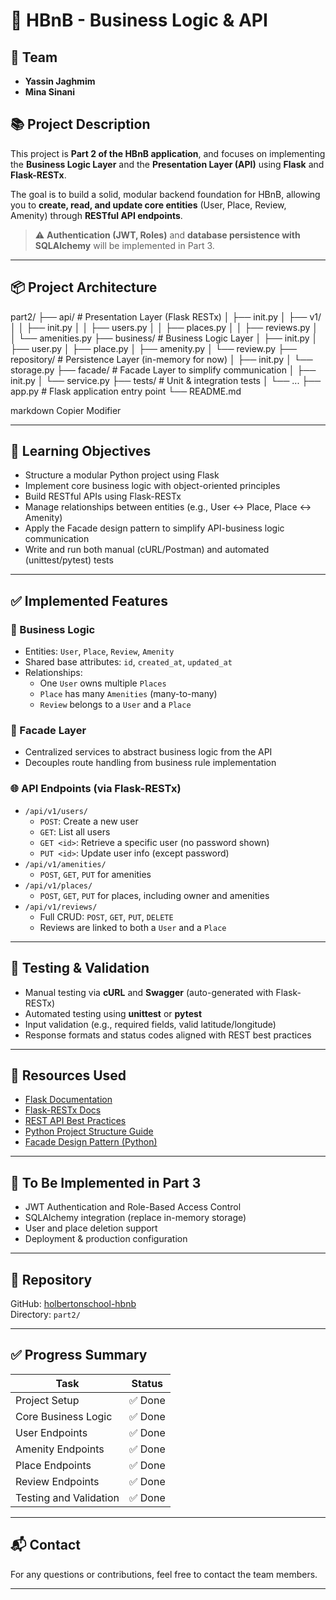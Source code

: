 







# 🏨 HBnB - Business Logic & API

## 👥 Team
- **Yassin Jaghmim**
- **Mina Sinani**

## 📚 Project Description

This project is **Part 2 of the HBnB application**, and focuses on implementing the **Business Logic Layer** and the **Presentation Layer (API)** using **Flask** and **Flask-RESTx**.

The goal is to build a solid, modular backend foundation for HBnB, allowing you to **create, read, and update core entities** (User, Place, Review, Amenity) through **RESTful API endpoints**.

> ⚠️ **Authentication (JWT, Roles)** and **database persistence with SQLAlchemy** will be implemented in Part 3.

---

## 📦 Project Architecture

part2/
├── api/ # Presentation Layer (Flask RESTx)
│ ├── init.py
│ ├── v1/
│ │ ├── init.py
│ │ ├── users.py
│ │ ├── places.py
│ │ ├── reviews.py
│ │ └── amenities.py
├── business/ # Business Logic Layer
│ ├── init.py
│ ├── user.py
│ ├── place.py
│ ├── amenity.py
│ └── review.py
├── repository/ # Persistence Layer (in-memory for now)
│ ├── init.py
│ └── storage.py
├── facade/ # Facade Layer to simplify communication
│ ├── init.py
│ └── service.py
├── tests/ # Unit & integration tests
│ └── ...
├── app.py # Flask application entry point
└── README.md

markdown
Copier
Modifier

---

## 🎯 Learning Objectives

- Structure a modular Python project using Flask
- Implement core business logic with object-oriented principles
- Build RESTful APIs using Flask-RESTx
- Manage relationships between entities (e.g., User ↔ Place, Place ↔ Amenity)
- Apply the Facade design pattern to simplify API-business logic communication
- Write and run both manual (cURL/Postman) and automated (unittest/pytest) tests

---

## ✅ Implemented Features

### 🧠 Business Logic
- Entities: `User`, `Place`, `Review`, `Amenity`
- Shared base attributes: `id`, `created_at`, `updated_at`
- Relationships:
  - One `User` owns multiple `Places`
  - `Place` has many `Amenities` (many-to-many)
  - `Review` belongs to a `User` and a `Place`

### 🧩 Facade Layer
- Centralized services to abstract business logic from the API
- Decouples route handling from business rule implementation

### 🌐 API Endpoints (via Flask-RESTx)
- `/api/v1/users/`
  - `POST`: Create a new user
  - `GET`: List all users
  - `GET <id>`: Retrieve a specific user (no password shown)
  - `PUT <id>`: Update user info (except password)
- `/api/v1/amenities/`
  - `POST`, `GET`, `PUT` for amenities
- `/api/v1/places/`
  - `POST`, `GET`, `PUT` for places, including owner and amenities
- `/api/v1/reviews/`
  - Full CRUD: `POST`, `GET`, `PUT`, `DELETE`
  - Reviews are linked to both a `User` and a `Place`

---

## 🧪 Testing & Validation

- Manual testing via **cURL** and **Swagger** (auto-generated with Flask-RESTx)
- Automated testing using **unittest** or **pytest**
- Input validation (e.g., required fields, valid latitude/longitude)
- Response formats and status codes aligned with REST best practices

---

## 📖 Resources Used

- [Flask Documentation](https://flask.palletsprojects.com/en/stable/)
- [Flask-RESTx Docs](https://flask-restx.readthedocs.io/en/latest/)
- [REST API Best Practices](https://restfulapi.net/)
- [Python Project Structure Guide](https://docs.python-guide.org/writing/structure/)
- [Facade Design Pattern (Python)](https://refactoring.guru/design-patterns/facade/python/example)

---

## 🚧 To Be Implemented in Part 3

- JWT Authentication and Role-Based Access Control
- SQLAlchemy integration (replace in-memory storage)
- User and place deletion support
- Deployment & production configuration

---

## 📁 Repository

GitHub: [holbertonschool-hbnb](https://github.com/holbertonschool-hbnb)  
Directory: `part2/`

---

## ✅ Progress Summary

| Task                         | Status |
|-----------------------------|--------|
| Project Setup               | ✅ Done |
| Core Business Logic         | ✅ Done |
| User Endpoints              | ✅ Done |
| Amenity Endpoints           | ✅ Done |
| Place Endpoints             | ✅ Done |
| Review Endpoints            | ✅ Done |
| Testing and Validation      | ✅ Done |

---

## 📬 Contact

For any questions or contributions, feel free to contact the team members.

---
